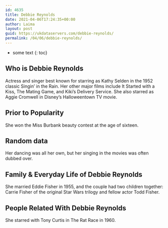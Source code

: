```yaml
---
id: 4635
title: Debbie Reynolds
date: 2021-04-06T17:24:35+00:00
author: Laima
layout: post
guid: https://ukdataservers.com/debbie-reynolds/
permalink: /04/06/debbie-reynolds/
---
```


* some text
{: toc}


## Who is Debbie Reynolds
                  
                  
                  
Actress and singer best known for starring as Kathy Selden in the 1952 classic Singin&#8217; in the Rain. Her other major films include It Started with a Kiss, The Mating Game, and Kiki&#8217;s Delivery Service. She also starred as Aggie Cromwell in Disney&#8217;s Halloweentown TV movie. 
                  
              
            
              
            
                
                
                
## Prior to Popularity
                  
                  
                  
She won the Miss Burbank beauty contest at the age of sixteen. 
                  
              
            
              
            
                
                
                
## Random data
                  
                  
                  
Her dancing was all her own, but her singing in the movies was often dubbed over. 
                  
              
            
              
            
                
                
                
## Family & Everyday Life of Debbie Reynolds
                  
                  
                  
She married Eddie Fisher in 1955, and the couple had two children together: Carrie Fisher of the original Star Wars trilogy and fellow actor Todd Fisher. 
                  
              
            
              
            
                
                
                
## People Related With Debbie Reynolds
                  
                  
                  
She starred with Tony Curtis in The Rat Race in 1960. 
                  
              
            
              
            
                
              
            
              
              
            
            
              
            
          
          
          
